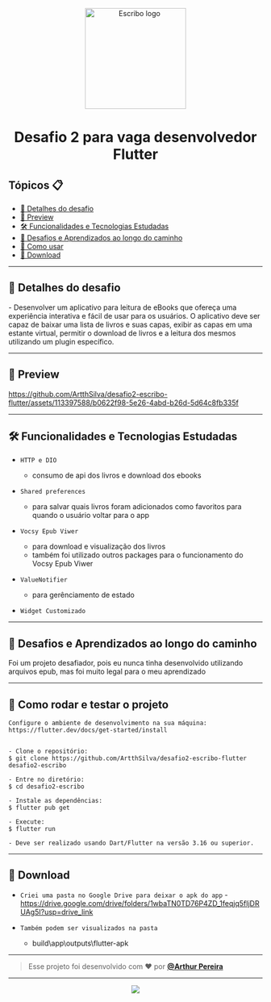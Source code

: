 <p align="center">
  <img src="https://escribo.com/wp-content/uploads/2019/03/Logo-color.png" alt="Escribo logo" width="200"/>
</p>

<h1 align="center">Desafio 2 para vaga desenvolvedor Flutter</h1>



<h2>Tópicos 📋</h2>

   <p>

   - [📖 Detalhes do desafio](#-detalhes-do-desafio)
   - [📱 Preview](#-preview)
   - [🛠️ Funcionalidades e Tecnologias Estudadas](#%EF%B8%8F-funcionalidades-e-tecnologias-estudadas)
   - [🤯 Desafios e Aprendizados ao longo do caminho](#-desafios-e-aprendizados-ao-longo-do-caminho)
   - [🤔 Como usar](#-como-rodar-e-testar-o-projeto)
   - [📱 Download](#-download)
   </p>

---


<h2>📖 Detalhes do desafio</h2>

<p>
    -	Desenvolver um aplicativo para leitura de eBooks que ofereça uma experiência interativa e fácil de usar para os
usuários. O aplicativo deve ser capaz de baixar uma lista de livros e suas capas, exibir as capas em
uma estante virtual, permitir o download de livros e a leitura dos mesmos utilizando um plugin específico.
</p>

---
<h2>📱 Preview</h2>

https://github.com/ArtthSilva/desafio2-escribo-flutter/assets/113397588/b0622f98-5e26-4abd-b26d-5d64c8fb335f



---


<h2>🛠️ Funcionalidades e Tecnologias Estudadas</h2>

- `HTTP e DIO`
  - consumo de api dos livros e download dos ebooks

- `Shared preferences` 
    - para salvar quais livros foram adicionados como favoritos para quando o usuário voltar para o app
- `Vocsy Epub Viwer`
    - para download e visualização dos livros
    - também foi utilizado outros packages para o funcionamento do Vocsy Epub Viwer

- `ValueNotifier`
    - para gerênciamento de estado

- `Widget Customizado`


   </p>

---

<h2>🤯 Desafios e Aprendizados ao longo do caminho</h2>

   <p>
   Foi um projeto desafiador, pois eu nunca tinha desenvolvido utilizando arquivos epub, mas foi muito legal para o meu aprendizado<br>
   </p>

---

<h2>🤔 Como rodar e testar o projeto</h2>

   ```
   Configure o ambiente de desenvolvimento na sua máquina:
   https://flutter.dev/docs/get-started/install


   - Clone o repositório:
   $ git clone https://github.com/ArtthSilva/desafio2-escribo-flutter desafio2-escribo

   - Entre no diretório:
   $ cd desafio2-escribo

   - Instale as dependências:
   $ flutter pub get

   - Execute:
   $ flutter run

- Deve ser realizado usando Dart/Flutter na versão 3.16 ou superior.
   ```


---

<h2>📱 Download</h2>

- `Criei uma pasta no Google Drive para deixar o apk do app`
-https://drive.google.com/drive/folders/1wbaTN0TD76P4ZD_1feqjq5fIjDRUAg5I?usp=drive_link

- `Também podem ser visualizados na pasta`
    - build\app\outputs\flutter-apk





---



   >Esse projeto foi desenvolvido com ❤️ por **[@Arthur Pereira](https://www.linkedin.com/in/arthur-silvap)**

---

   <div align="center">

  <a href="https://www.linkedin.com/in/arthur-silvap" target="_blank"><img src="https://img.shields.io/badge/-LinkedIn-%230077B5?style=for-the-badge&logo=linkedin&logoColor=white" target="_blank"></a> 
 </div>

   </div>
